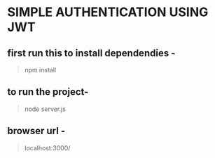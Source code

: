 # SIMPLE AUTHENTICATION USING JWT

## first run this to install dependendies -

> npm install

## to run the project-

> node server.js

## browser url -

> localhost:3000/
